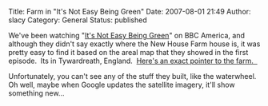 Title: Farm in "It's Not Easy Being Green"
Date: 2007-08-01 21:49
Author: slacy
Category: General
Status: published

We've been watching "[It's Not Easy Being
Green](http://www.itsnoteasybeinggreen.org/)" on BBC America, and
although they didn't say exactly where the New House Farm house is, it
was pretty easy to find it based on the areal map that they showed in
the first episode.  Its in Tywardreath, England.  [Here's an exact
pointer to the
farm.  ](http://maps.google.com/maps/ms?msa=0&msid=111396451847773807791.000436b0ebca52912b384&ll=50.35666,-4.693565&spn=0.009761,0.019934&t=h&z=16&om=1)

Unfortunately, you can't see any of the stuff they built, like the
waterwheel.  Oh well, maybe when Google updates the satellite imagery,
it'll show something new...
